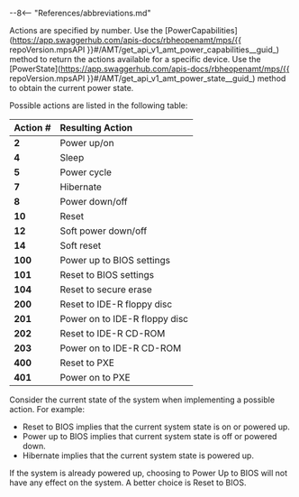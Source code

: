 --8<-- "References/abbreviations.md"

Actions are specified by number. Use the [PowerCapabilities](https://app.swaggerhub.com/apis-docs/rbheopenamt/mps/{{ repoVersion.mpsAPI }}#/AMT/get_api_v1_amt_power_capabilities__guid_) method to return the actions available for a specific device. Use the [PowerState](https://app.swaggerhub.com/apis-docs/rbheopenamt/mps/{{ repoVersion.mpsAPI }}#/AMT/get_api_v1_amt_power_state__guid_) method to obtain the current power state.

Possible actions are listed in the following table:

   | Action #       |  Resulting Action |
   | :----------- | :------------------------ |   
   | **2** | Power up/on |
   | **4** | Sleep | 
   | **5** | Power cycle |
   | **7** | Hibernate |
   | **8** | Power down/off |
   | **10** | Reset |
   | **12** | Soft power down/off |
   | **14** | Soft reset |
   | **100** | Power up to BIOS settings |
   | **101** | Reset to BIOS settings |
   | **104** | Reset to secure erase |
   | **200** | Reset to IDE-R floppy disc |
   | **201** | Power on to IDE-R floppy disc |
   | **202** | Reset to IDE-R CD-ROM |
   | **203** | Power on to IDE-R CD-ROM |
   | **400** | Reset to PXE |
   | **401** | Power on to PXE |

Consider the current state of the system when implementing a possible action. For example: 

* Reset to BIOS implies that the current system state is on or powered up.
* Power up to BIOS implies that current system state is off or powered down.
* Hibernate implies that the current system state is powered up. 

If the system is already powered up, choosing to Power Up to BIOS will not have any effect on the system. A better choice is Reset to BIOS.